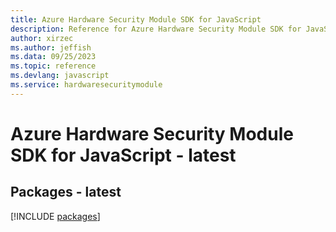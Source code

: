 ```yaml
---
title: Azure Hardware Security Module SDK for JavaScript
description: Reference for Azure Hardware Security Module SDK for JavaScript
author: xirzec
ms.author: jeffish
ms.data: 09/25/2023
ms.topic: reference
ms.devlang: javascript
ms.service: hardwaresecuritymodule
---
```

# Azure Hardware Security Module SDK for JavaScript - latest
## Packages - latest
[!INCLUDE [packages](hardware-security-module-index.md)]
